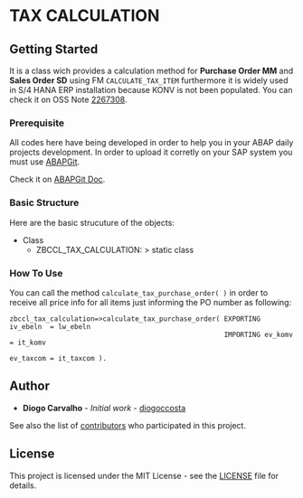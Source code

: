 # TAX CALCULATION

## Getting Started

It is a class wich provides a calculation method for <b>Purchase Order MM</b> and <b>Sales Order SD</b> using FM ```CALCULATE_TAX_ITEM``` furthermore it is widely used in S/4 HANA ERP installation because KONV is not been populated. You can check it on OSS Note [2267308](https://launchpad.support.sap.com/#/notes/2267308).

### Prerequisite

All codes here have being developed in order to help you in your ABAP daily projects development. In order to upload it corretly on your SAP system you must use [ABAPGit](https://github.com/larshp/abapGit).

Check it on [ABAPGit Doc](http://docs.abapgit.org/guide-install.html).

### Basic Structure

Here are the basic strucuture of the objects:
* Class
  - ZBCCL_TAX_CALCULATION: > static class

### How To Use

You can call the method ```calculate_tax_purchase_order( )``` in order to receive all price info for all items just informing the PO number as following:

```abap
zbccl_tax_calculation=>calculate_tax_purchase_order( EXPORTING iv_ebeln  = lw_ebeln
                                                     IMPORTING ev_komv   = it_komv
                                                               ev_taxcom = it_taxcom ).
```


## Author

* **Diogo Carvalho** - *Initial work* - [diogoccosta](https://github.com/diogoccosta)

See also the list of [contributors](https://github.com/your/project/contributors) who participated in this project.

## License

This project is licensed under the MIT License - see the [LICENSE](https://github.com/diogoccosta/sap_abap/LICENSE) file for details.

